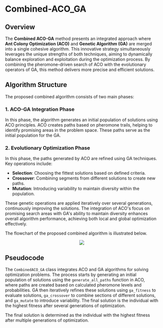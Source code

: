 # Combined-ACO_GA

## Overview
The **Combined ACO-GA** method presents an integrated approach where **Ant Colony Optimization (ACO)** and **Genetic Algorithm (GA)** are merged into a single cohesive algorithm. This innovative strategy simultaneously leverages the unique strengths of both techniques, aiming to dynamically balance exploration and exploitation during the optimization process. By combining the pheromone-driven search of ACO with the evolutionary operators of GA, this method delivers more precise and efficient solutions.

## Algorithm Structure
The proposed combined algorithm consists of two main phases:

### 1. ACO-GA Integration Phase
In this phase, the algorithm generates an initial population of solutions using ACO principles. ACO creates paths based on pheromone trails, helping to identify promising areas in the problem space. These paths serve as the initial population for the GA.

### 2. Evolutionary Optimization Phase
In this phase, the paths generated by ACO are refined using GA techniques. Key operations include:
- **Selection**: Choosing the fittest solutions based on defined criteria.
- **Crossover**: Combining segments from different solutions to create new paths.
- **Mutation**: Introducing variability to maintain diversity within the population.

These genetic operations are applied iteratively over several generations, continuously improving the solutions. The integration of ACO's focus on promising search areas with GA's ability to maintain diversity enhances overall algorithm performance, achieving both local and global optimization effectively.

The flowchart of the proposed combined algorithm is illustrated below.
<p align="center">
  <img src="https://github.com/user-attachments/assets/c454a02d-a4a7-470a-a08f-80071582c9b0"/>
</p>

## Pseudocode
The `CombinedACO_GA` class integrates ACO and GA algorithms for solving optimization problems. The process starts by generating an initial population of solutions using the `generate_all_paths` function in ACO, where paths are created based on calculated pheromone levels and probabilities. GA then iteratively refines these solutions using `ga_fitness` to evaluate solutions, `ga_crossover` to combine sections of different solutions, and `ga_mutate` to introduce variability. The final solution is the individual with the highest fitness after several generations of optimization.

The final solution is determined as the individual with the highest fitness after multiple generations of optimization.
